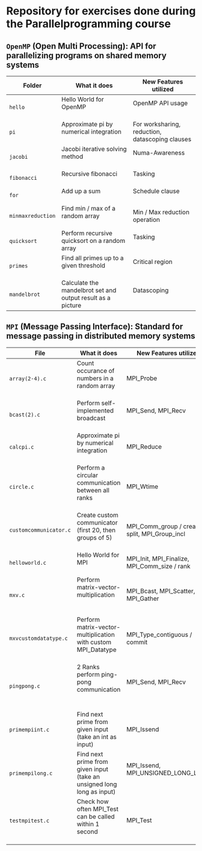# Repository for exercises done during the Parallelprogramming course

## `OpenMP` (Open Multi Processing): API for parallelizing programs on shared memory systems

| Folder            | What it does                                                | New Features utilized                           |
| ----------------- | ----------------------------------------------------------- | ----------------------------------------------- |
|`hello`           | Hello World for OpenMP                                      | OpenMP API usage                                |
|`pi`              | Approximate pi by numerical integration                     | For worksharing, reduction, datascoping clauses |
|`jacobi`          | Jacobi iterative solving method                             | Numa-Awareness                                  |
|`fibonacci`       | Recursive fibonacci                                         | Tasking                                         |
|`for`             | Add up a sum                                                | Schedule clause                                 |
|`minmaxreduction` | Find min / max of a random array                            | Min / Max reduction operation                   |
|`quicksort`       | Perform recursive quicksort on a random array               | Tasking                                         |
|`primes`          | Find all primes up to a given threshold                     | Critical region                                 |
|`mandelbrot`      | Calculate the mandelbrot set and output result as a picture | Datascoping                                     |

## `MPI` (Message Passing Interface): Standard for message passing in distributed memory systems

|File                   |What it does                                                           |New Features utilized                  |
|---------------------- |---------------------------------------------------------------------- |-------------------------------------- |
|`array(2-4).c`         |Count occurance of numbers in a random array                           |MPI_Probe                              |
|`bcast(2).c`           |Perform self-implemented broadcast                                     |MPI_Send, MPI_Recv                     |
|`calcpi.c`             |Approximate pi by numerical integration                                |MPI_Reduce                             |
|`circle.c`             |Perform a circular communication between all ranks                     |MPI_Wtime                              |
|`customcommunicator.c` |Create custom communicator (first 20, then groups of 5)       |MPI_Comm_group / create / split, MPI_Group_incl |
|`helloworld.c`         |Hello World for MPI                                              |MPI_Init, MPI_Finalize, MPI_Comm_size / rank |
|`mxv.c`                |Perform matrix-vector-multiplication                                   |MPI_Bcast, MPI_Scatter, MPI_Gather     |
|`mxvcustomdatatype.c`  |Perform matrix-vector-multiplication with custom MPI_Datatype          |MPI_Type_contiguous / commit           |
|`pingpong.c`           |2 Ranks perform ping-pong communication                                |MPI_Send, MPI_Recv                     |
|`primempiint.c`        |Find next prime from given input (take an int as input)                |MPI_Issend                             |
|`primempilong.c`       |Find next prime from given input (take an unsigned long long as input) |MPI_Issend, MPI_UNSIGNED_LONG_LONG     |
|`testmpitest.c`        |Check how often MPI_Test can be called within 1 second                 |MPI_Test                               |
